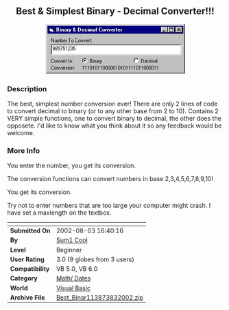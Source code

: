 ﻿<div align="center">

## Best & Simplest Binary \- Decimal Converter\!\!\!

<img src="PIC2002821811425353.jpg">
</div>

### Description

The best, simplest number conversion ever! There are only 2 lines of code to convert decimal to binary (or to any other base from 2 to 10). Contains 2 VERY simple functions, one to convert binary to decimal, the other does the opposete. I'd like to know what you think about it so any feedback would be welcome.
 
### More Info
 
You enter the number, you get its conversion.

The conversion functions can convert numbers in base 2,3,4,5,6,7,8,9,10!

You get its conversion.

Try not to enter numbers that are too large your computer might crash. I have set a maxlength on the textbox.


<span>             |<span>
---                |---
**Submitted On**   |2002-08-03 16:40:16
**By**             |[Sum1 Cool](https://github.com/Planet-Source-Code/PSCIndex/blob/master/ByAuthor/sum1-cool.md)
**Level**          |Beginner
**User Rating**    |3.0 (9 globes from 3 users)
**Compatibility**  |VB 5\.0, VB 6\.0
**Category**       |[Math/ Dates](https://github.com/Planet-Source-Code/PSCIndex/blob/master/ByCategory/math-dates__1-37.md)
**World**          |[Visual Basic](https://github.com/Planet-Source-Code/PSCIndex/blob/master/ByWorld/visual-basic.md)
**Archive File**   |[Best\_Binar113873832002\.zip](https://github.com/Planet-Source-Code/sum1-cool-best-simplest-binary-decimal-converter__1-37563/archive/master.zip)









